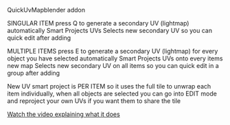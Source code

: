 QuickUvMapblender addon 

SINGULAR ITEM
press Q to generate a secondary UV (lightmap) 
automatically Smart Projects UVs
Selects new secondary UV so you can quick edit after adding


MULTIPLE ITEMS
press E to generate a secondary UV (lightmap) for every object you have selected
automatically Smart Projects UVs onto every items new map
Selects new secondary UV on all items so you can quick edit in a group after adding

New UV smart project is PER ITEM so it uses the full tile to unwrap each item individually, when all objects are selected you can go into EDIT mode and reproject your own UVs if you want them to share the tile



[Watch the video explaining what it does](https://youtu.be/watch?v=nDbOAA5en3Y)
